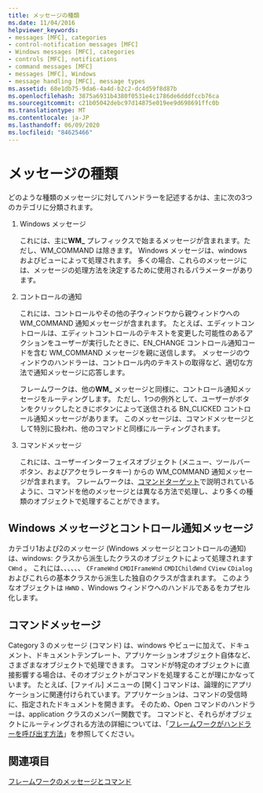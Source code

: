 ```yaml
---
title: メッセージの種類
ms.date: 11/04/2016
helpviewer_keywords:
- messages [MFC], categories
- control-notification messages [MFC]
- Windows messages [MFC], categories
- controls [MFC], notifications
- command messages [MFC]
- messages [MFC], Windows
- message handling [MFC], message types
ms.assetid: 68e1db75-9da6-4a4d-b2c2-dc4d59f8d87b
ms.openlocfilehash: 3875a6931b4380f0531e4c1786de6dddfccb76ca
ms.sourcegitcommit: c21b05042debc97d14875e019ee9d698691ffc0b
ms.translationtype: MT
ms.contentlocale: ja-JP
ms.lasthandoff: 06/09/2020
ms.locfileid: "84625466"
---
```

# <a name="message-categories"></a>メッセージの種類

どのような種類のメッセージに対してハンドラーを記述するかは、主に次の3つのカテゴリに分類されます。

1. Windows メッセージ

   これには、主に**WM_** プレフィックスで始まるメッセージが含まれます。ただし、WM_COMMAND は除きます。 Windows メッセージは、windows およびビューによって処理されます。 多くの場合、これらのメッセージには、メッセージの処理方法を決定するために使用されるパラメーターがあります。

1. コントロールの通知

   これには、コントロールやその他の子ウィンドウから親ウィンドウへの WM_COMMAND 通知メッセージが含まれます。 たとえば、エディットコントロールは、エディットコントロールのテキストを変更した可能性のあるアクションをユーザーが実行したときに、EN_CHANGE コントロール通知コードを含む WM_COMMAND メッセージを親に送信します。 メッセージのウィンドウのハンドラーは、コントロール内のテキストの取得など、適切な方法で通知メッセージに応答します。

   フレームワークは、他の**WM_** メッセージと同様に、コントロール通知メッセージをルーティングします。 ただし、1つの例外として、ユーザーがボタンをクリックしたときにボタンによって送信される BN_CLICKED コントロール通知メッセージがあります。 このメッセージは、コマンドメッセージとして特別に扱われ、他のコマンドと同様にルーティングされます。

1. コマンドメッセージ

   これには、ユーザーインターフェイスオブジェクト (メニュー、ツールバーボタン、およびアクセラレータキー) からの WM_COMMAND 通知メッセージが含まれます。 フレームワークは、[コマンドターゲット](command-targets.md)で説明されているように、コマンドを他のメッセージとは異なる方法で処理し、より多くの種類のオブジェクトで処理することができます。

## <a name="windows-messages-and-control-notification-messages"></a><a name="_core_windows_messages_and_control.2d.notification_messages"></a>Windows メッセージとコントロール通知メッセージ

カテゴリ1および2のメッセージ (Windows メッセージとコントロールの通知) は、windows: クラスから派生したクラスのオブジェクトによって処理されます `CWnd` 。 これには、、、、、、 `CFrameWnd` `CMDIFrameWnd` `CMDIChildWnd` `CView` `CDialog` およびこれらの基本クラスから派生した独自のクラスが含まれます。 このようなオブジェクトは `HWND` 、Windows ウィンドウへのハンドルであるをカプセル化します。

## <a name="command-messages"></a><a name="_core_command_messages"></a>コマンドメッセージ

Category 3 のメッセージ (コマンド) は、windows やビューに加えて、ドキュメント、ドキュメントテンプレート、アプリケーションオブジェクト自体など、さまざまなオブジェクトで処理できます。 コマンドが特定のオブジェクトに直接影響する場合は、そのオブジェクトがコマンドを処理することが理にかなっています。 たとえば、[ファイル] メニューの [開く] コマンドは、論理的にアプリケーションに関連付けられています。アプリケーションは、コマンドの受信時に、指定されたドキュメントを開きます。 そのため、Open コマンドのハンドラーは、application クラスのメンバー関数です。 コマンドと、それらがオブジェクトにルーティングされる方法の詳細については、「[フレームワークがハンドラーを呼び出す方法](how-the-framework-calls-a-handler.md)」を参照してください。

## <a name="see-also"></a>関連項目

[フレームワークのメッセージとコマンド](messages-and-commands-in-the-framework.md)
